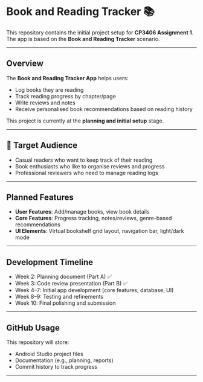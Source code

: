 # Book and Reading Tracker 📚

This repository contains the initial project setup for **CP3406 Assignment 1**.  
The app is based on the **Book and Reading Tracker** scenario.

---

## Overview
The **Book and Reading Tracker App** helps users:
- Log books they are reading
- Track reading progress by chapter/page
- Write reviews and notes
- Receive personalised book recommendations based on reading history

This project is currently at the **planning and initial setup** stage.

---

## 🎯 Target Audience
- Casual readers who want to keep track of their reading
- Book enthusiasts who like to organise reviews and progress
- Professional reviewers who need to manage reading logs

---

## Planned Features
- **User Features**: Add/manage books, view book details  
- **Core Features**: Progress tracking, notes/reviews, genre-based recommendations  
- **UI Elements**: Virtual bookshelf grid layout, navigation bar, light/dark mode  

---

## Development Timeline
- Week 2: Planning document (Part A) ✅  
- Week 3: Code review presentation (Part B) ✅  
- Week 4–7: Initial app development (core features, database, UI)  
- Week 8–9: Testing and refinements  
- Week 10: Final polishing and submission  

---

## GitHub Usage
This repository will store:
- Android Studio project files  
- Documentation (e.g., planning, reports)  
- Commit history to track progress  

---
